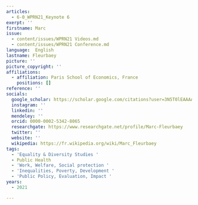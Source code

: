 ```yaml
---
articles:
  - 6-0_WPRN21_Keynote 6
exerpt: ''
firstname: Marc
issue:
  - content/issues/WPRN21 Videos.md
  - content/issues/WPRN21 Conference.md
language:  English
lastname: Fleurbaey
picture: ''
picture_copyright: ''
affiliations:
  - affiliation: Paris School of Economics, France
    positions: []
reference: ''
socials:
  google_scholar: https://scholar.google.com/citations?user=3N5T0lEAAAAJ&hl=fr
  instagram: ''
  linkedin: ''
  mendeley: ''
  orcid: 0000-0002-5342-8065
  researchgate: https://www.researchgate.net/profile/Marc-Fleurbaey
  twitter: ''
  website: ''
  wikipedia: https://fr.wikipedia.org/wiki/Marc_Fleurbaey
tags:
  - 'Equality & Diversity Studies '
  - Public Health
  - 'Work, Welfare, Social protection '
  - 'Inequalities, Poverty, Development '
  - 'Public Policy, Evaluation, Impact '
years:
  - 2021

---
```

